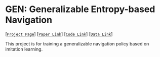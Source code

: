 # GEN: Generalizable Entropy-based Navigation

[[`Project Page`](https://lizhuoling.github.io/xxx/)] [[`Paper Link`](xxx)] [[`Code Link`](xxx)] [[`Data Link`](xxx)]

This project is for training a generalizable navigation policy based on imitation learning.
